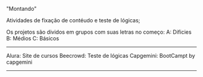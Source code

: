 "Montando"

Atividades de fixação de contéudo e teste de lógicas;

Os projetos são dividos em grupos com suas letras no começo:
A: Dificies
B: Médios
C: Básicos

----

Alura: Site de cursos
Beecrowd: Teste de lógicas
Capgemini: BootCampt by capgemini

-------


